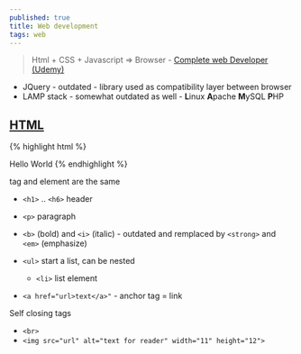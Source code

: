 ```yaml
---
published: true
title: Web development
tags: web
---
```

> Html + CSS + Javascript => Browser - [Complete web Developer (Udemy)]()

- JQuery - outdated - library used as compatibility layer between browser
- LAMP stack - somewhat outdated as well - **L**inux **A**pache **M**ySQL **P**HP

## [HTML](https://www.w3schools.com/tags/default.asp)

{% highlight html %}
<!DOCTYPE html>
<html>
	<head>
      <title>website</title>
  </head>
  <body>
    Hello World
  </body>
</html>
{% endhighlight %}

tag and element are the same

- `<h1>` .. `<h6>` header
- `<p>` paragraph
- `<b>` (bold) and `<i>` (italic) - outdated and remplaced by `<strong>` and `<em>` (emphasize)
- `<ul>` start a list, can be nested
	- `<li>` list element
    
- `<a href="url>text</a>"` - anchor tag = link
    
    
Self closing tags
- `<br>`
- `<img src="url" alt="text for reader" width="11" height="12">`
